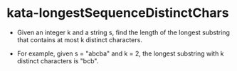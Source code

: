 # kata-longestSequenceDistinctChars
* Given an integer k and a string s, find the length of the longest substring that contains at most k distinct characters.

* For example, given s = "abcba" and k = 2, the longest substring with k distinct characters is "bcb".
